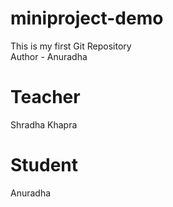 # miniproject-demo
This is my first Git Repository
<br>
Author - Anuradha

# Teacher
Shradha Khapra

# Student
Anuradha
